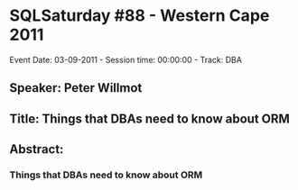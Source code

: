 # SQLSaturday #88 - Western Cape 2011
Event Date: 03-09-2011 - Session time: 00:00:00 - Track: DBA
## Speaker: Peter Willmot
## Title: Things that DBAs need to know about ORM 
## Abstract:
### Things that DBAs need to know about ORM 
